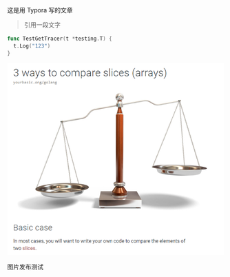 这是用 Typora 写的文章

> 引用一段文字

```go
func TestGetTracer(t *testing.T) {
  t.Log("123")
}
```

![image-20210131151059261](1.assets/image-20210131151059261.png)

图片发布测试

